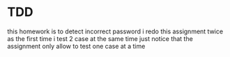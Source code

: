 # TDD
this homework is to detect incorrect password
i redo this assignment twice as the first time i test 2 case at the same time
just notice that the assignment only allow to test one case at a time
